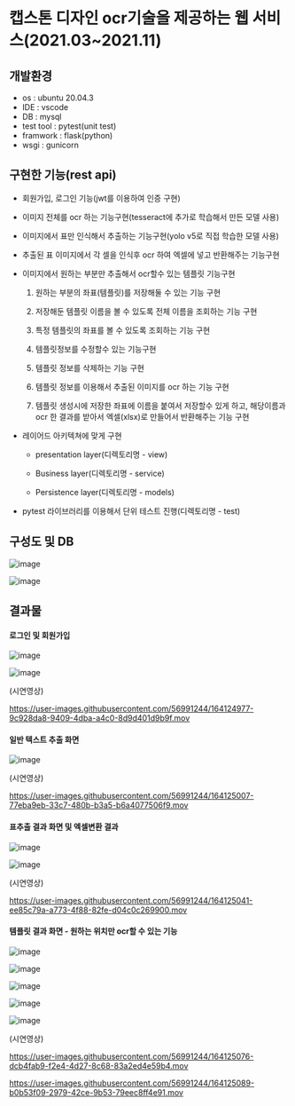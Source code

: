 # 캡스톤 디자인 ocr기술을 제공하는 웹 서비스(2021.03~2021.11)

## 개발환경

- os : ubuntu 20.04.3
- IDE : vscode
- DB : mysql
- test tool : pytest(unit test)
- framwork : flask(python)
- wsgi : gunicorn

## 구현한 기능(rest api)

- 회원가입, 로그인 기능(jwt를 이용하여 인증 구현)

- 이미지 전체를 ocr 하는 기능구현(tesseract에 추가로 학습해서 만든 모델 사용)

- 이미지에서 표만 인식해서 추출하는 기능구현(yolo v5로 직접 학습한 모델 사용)

- 추출된 표 이미지에서 각 셀을 인식후 ocr 하여 엑셀에 넣고 반환해주는 기능구현

- 이미지에서 원하는 부분만 추출해서 ocr할수 있는 템플릿 기능구현

  1. 원하는 부분의 좌표(템플릿)를 저장해둘 수 있는 기능 구현

  2. 저장해둔 템플릿 이름을 볼 수 있도록 전체 이름을 조회하는 기능 구현

  3. 특정 템플릿의 좌표를 볼 수 있도록 조회하는 기능 구현

  4. 템플릿정보를 수정할수 있는 기능구현

  5. 템플릿 정보를 삭제하는 기능 구현

  6. 템플릿 정보를 이용해서 추출된 이미지를 ocr 하는 기능 구현

  7. 템플릿 생성시에 저장한 좌표에 이름을 붙여서 저장할수 있게 하고, 해당이름과 ocr 한 결과를 받아서 엑셀(xlsx)로 만들어서 반환해주는 기능 구현

- 레이어드 아키텍쳐에 맞게 구현

  - presentation layer(디렉토리명 - view)

  - Business layer(디렉토리명 - service)

  - Persistence layer(디렉토리명 - models)

- pytest 라이브러리를 이용해서 단위 테스트 진행(디렉토리명 - test)


## 구성도 및 DB

![image](https://user-images.githubusercontent.com/56991244/164123085-4c1aa446-0c3b-4837-b378-3dd99589d91f.png)

![image](https://user-images.githubusercontent.com/56991244/164123092-da301840-8a46-470b-b58b-350af0f063ea.png)


## 결과물

#### 로그인 및 회원가입

![image](https://user-images.githubusercontent.com/56991244/164123114-75522a4a-cf88-432f-be97-66f26f38c625.png)

![image](https://user-images.githubusercontent.com/56991244/164123124-e6f6af02-fa3c-4160-9df1-845d7d53dbf9.png)

(시연영상)

https://user-images.githubusercontent.com/56991244/164124977-9c928da8-9409-4dba-a4c0-8d9d401d9b9f.mov


#### 일반 텍스트 추출 화면

![image](https://user-images.githubusercontent.com/56991244/164123151-d473fb81-345a-4a50-9dee-69b048f64a9e.png)

(시연영상)

https://user-images.githubusercontent.com/56991244/164125007-77eba9eb-33c7-480b-b3a5-b6a4077506f9.mov


#### 표추출 결과 화면 및 엑셀변환 결과

![image](https://user-images.githubusercontent.com/56991244/164123184-f6e1c589-0e58-4165-8285-ef3391423ec6.png)

![image](https://user-images.githubusercontent.com/56991244/164123194-c6bbf43b-62f7-430c-a8fc-8a28f6d61a64.png)

(시연영상)

https://user-images.githubusercontent.com/56991244/164125041-ee85c79a-a773-4f88-82fe-d04c0c269900.mov


#### 템플릿 결과 화면 - 원하는 위치만 ocr할 수 있는 기능

![image](https://user-images.githubusercontent.com/56991244/164123244-b99db808-b94f-4a33-8de3-94cddcfdff15.png)

![image](https://user-images.githubusercontent.com/56991244/164123250-65e31f9f-fc73-45a7-b2ec-a4e579f94fa3.png)

![image](https://user-images.githubusercontent.com/56991244/164123263-a42ca39d-b44b-40f3-8eb3-6e097d67ab77.png)

![image](https://user-images.githubusercontent.com/56991244/164123272-b466b36d-6aa5-443a-8ebe-a2759c5dae9f.png)

![image](https://user-images.githubusercontent.com/56991244/164123277-5e8f7625-216b-4c14-9c5e-bb1eeab90b0b.png)

(시연영상)

https://user-images.githubusercontent.com/56991244/164125076-dcb4fab9-f2e4-4d27-8c68-83a2ed4e59b4.mov




https://user-images.githubusercontent.com/56991244/164125089-b0b53f09-2979-42ce-9b53-79eec8ff4e91.mov

